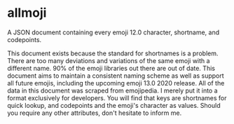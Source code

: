 # allmoji
A JSON document containing every emoji 12.0 character, shortname, and codepoints.

This document exists because the standard for shortnames is a problem. There are too many deviations and variations of the same emoji with a different name. 90% of the emoji libraries out there are out of date. This document aims to maintain a consistent naming scheme as well as support all future emojis, including the upcoming emoji 13.0 2020 release. All of the data in this document was scraped from emojipedia. I merely put it into a format exclusively for developers. You will find that keys are shortnames for quick lookup, and codepoints and the emoji's character as values. Should you require any other attributes, don't hesitate to inform me.
